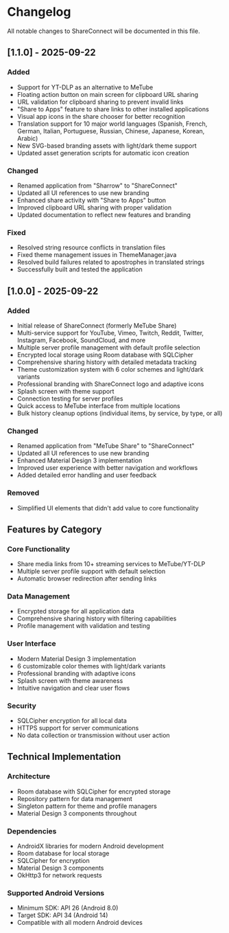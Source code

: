 # Changelog

All notable changes to ShareConnect will be documented in this file.

## [1.1.0] - 2025-09-22

### Added
- Support for YT-DLP as an alternative to MeTube
- Floating action button on main screen for clipboard URL sharing
- URL validation for clipboard sharing to prevent invalid links
- "Share to Apps" feature to share links to other installed applications
- Visual app icons in the share chooser for better recognition
- Translation support for 10 major world languages (Spanish, French, German, Italian, Portuguese, Russian, Chinese, Japanese, Korean, Arabic)
- New SVG-based branding assets with light/dark theme support
- Updated asset generation scripts for automatic icon creation

### Changed
- Renamed application from "Sharrow" to "ShareConnect"
- Updated all UI references to use new branding
- Enhanced share activity with "Share to Apps" button
- Improved clipboard URL sharing with proper validation
- Updated documentation to reflect new features and branding

### Fixed
- Resolved string resource conflicts in translation files
- Fixed theme management issues in ThemeManager.java
- Resolved build failures related to apostrophes in translated strings
- Successfully built and tested the application

## [1.0.0] - 2025-09-22

### Added
- Initial release of ShareConnect (formerly MeTube Share)
- Multi-service support for YouTube, Vimeo, Twitch, Reddit, Twitter, Instagram, Facebook, SoundCloud, and more
- Multiple server profile management with default profile selection
- Encrypted local storage using Room database with SQLCipher
- Comprehensive sharing history with detailed metadata tracking
- Theme customization system with 6 color schemes and light/dark variants
- Professional branding with ShareConnect logo and adaptive icons
- Splash screen with theme support
- Connection testing for server profiles
- Quick access to MeTube interface from multiple locations
- Bulk history cleanup options (individual items, by service, by type, or all)

### Changed
- Renamed application from "MeTube Share" to "ShareConnect"
- Updated all UI references to use new branding
- Enhanced Material Design 3 implementation
- Improved user experience with better navigation and workflows
- Added detailed error handling and user feedback

### Removed
- Simplified UI elements that didn't add value to core functionality

## Features by Category

### Core Functionality
- Share media links from 10+ streaming services to MeTube/YT-DLP
- Multiple server profile support with default selection
- Automatic browser redirection after sending links

### Data Management
- Encrypted storage for all application data
- Comprehensive sharing history with filtering capabilities
- Profile management with validation and testing

### User Interface
- Modern Material Design 3 implementation
- 6 customizable color themes with light/dark variants
- Professional branding with adaptive icons
- Splash screen with theme awareness
- Intuitive navigation and clear user flows

### Security
- SQLCipher encryption for all local data
- HTTPS support for server communications
- No data collection or transmission without user action

## Technical Implementation

### Architecture
- Room database with SQLCipher for encrypted storage
- Repository pattern for data management
- Singleton pattern for theme and profile managers
- Material Design 3 components throughout

### Dependencies
- AndroidX libraries for modern Android development
- Room database for local storage
- SQLCipher for encryption
- Material Design 3 components
- OkHttp3 for network requests

### Supported Android Versions
- Minimum SDK: API 26 (Android 8.0)
- Target SDK: API 34 (Android 14)
- Compatible with all modern Android devices